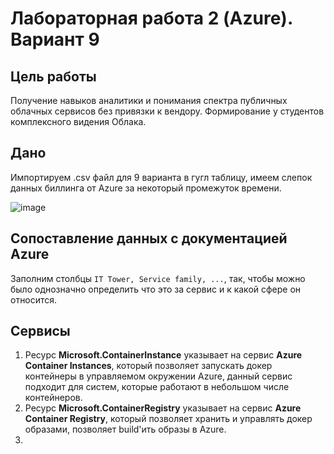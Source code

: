 # Лабораторная работа 2 (Azure). Вариант 9

## Цель работы
Получение навыков аналитики и понимания спектра публичных облачных сервисов без привязки к вендору. Формирование у студентов комплексного видения Облака. 

## Дано

Импортируем .csv файл для 9 варианта в гугл таблицу, имеем слепок данных биллинга от Azure за некоторый промежуток времени.

![image](https://github.com/user-attachments/assets/2e84dfd1-5f4d-4a09-b228-b8511ffa2dfe)

## Сопоставление данных с документацией Azure

Заполним столбцы `IT Tower, Service family, ...`, так, чтобы можно было однозначно определить что это за сервис и к какой сфере он относится.

## Сервисы

1. Ресурс **Microsoft.ContainerInstance** указывает на сервис **Azure Container Instances**, который позволяет запускать докер контейнеры в управляемом окружении Azure, данный сервис подходит для систем, которые работают в небольшом числе контейнеров.
2. Ресурс **Microsoft.ContainerRegistry** указывает на сервис **Azure Container Registry**, который позволяет хранить и управлять докер образами, позволяет build'ить образы в Azure.
3. 
